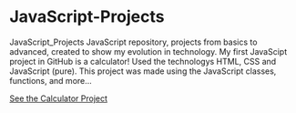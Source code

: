 # JavaScript-Projects
 JavaScript_Projects JavaScript repository, projects from basics to advanced, created to show my evolution in technology.  My first JavaScipt project in GitHub is a calculator! Used the technologys HTML, CSS and JavaScript (pure).  This project was made using the JavaScript classes, functions, and more...

<a href="https://arthurbernardomorferreira.github.io/JavaScript-Projects/Calculator/index.html" target="_blank"> See the Calculator Project </a>